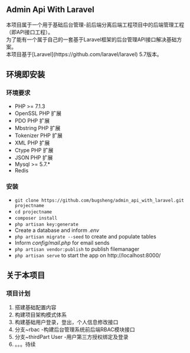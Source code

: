 ## Admin Api With Laravel ##

<p>本项目属于一个用于基础后台管理-前后端分离后端工程项目中的后端管理工程（即API接口工程）。
<br/>
为了能有一个属于自己的一套基于Laravel框架的后台管理API接口解决基础方案。
<br/>
本项目基于[Laravel](https://github.com/laravel/laravel) 5.7版本。</p>


## 环境即安装 ##

### 环境要求 ###

* PHP >= 7.1.3
* OpenSSL PHP 扩展
* PDO PHP 扩展
* Mbstring PHP 扩展
* Tokenizer PHP 扩展
* XML PHP 扩展
* Ctype PHP 扩展
* JSON PHP 扩展
* Mysql >= 5.7.*
* Redis

### 安装 ###

* `git clone https://github.com/bugsheng/admin_api_with_laravel.git projectname`
* `cd projectname`
* `composer install`
* `php artisan key:generate`
* Create a database and inform *.env*
* `php artisan migrate --seed` to create and populate tables
* Inform *config/mail.php* for email sends
* `php artisan vendor:publish` to publish filemanager
* `php artisan serve` to start the app on http://localhost:8000/



## 关于本项目 ##

### 项目计划 ###

1. 搭建基础配置内容
2. 构建项目架构模式体系
3. 构建基础用户登录，登出，个人信息修改接口
4. 分支~rbac -构建后台管理系统前后端RBAC模块接口
5. 分支~thirdPart User -用户第三方授权绑定及登录
6. 。。。待续

